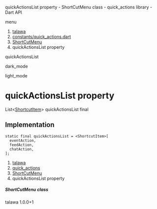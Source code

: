 




quickActionsList property - ShortCutMenu class - quick\_actions library - Dart API







menu

1. [talawa](../../index.html)
2. [constants/quick\_actions.dart](../../constants_quick_actions/constants_quick_actions-library.html)
3. [ShortCutMenu](../../constants_quick_actions/ShortCutMenu-class.html)
4. quickActionsList property

quickActionsList


dark\_mode

light\_mode




# quickActionsList property


List<[ShortcutItem](https://pub.dev/documentation/quick_actions_platform_interface/1.0.6/quick_actions_platform_interface/ShortcutItem-class.html)>
quickActionsList
final

## Implementation

```
static final quickActionsList = <ShortcutItem>[
  eventAction,
  feedAction,
  chatAction,
];
```

 


1. [talawa](../../index.html)
2. [quick\_actions](../../constants_quick_actions/constants_quick_actions-library.html)
3. [ShortCutMenu](../../constants_quick_actions/ShortCutMenu-class.html)
4. quickActionsList property

##### ShortCutMenu class





talawa
1.0.0+1






